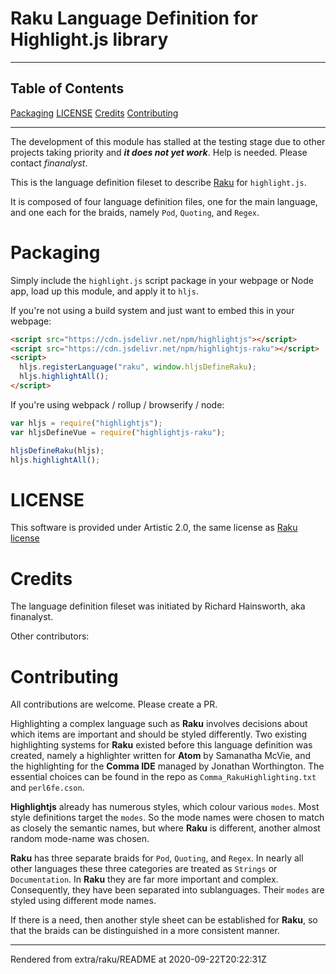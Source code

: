 # Raku Language Definition for Highlight.js library
>
----
## Table of Contents
[Packaging](#packaging)
[LICENSE](#license)
[Credits](#credits)
[Contributing](#contributing)

----
The development of this module has stalled at the testing stage due to other projects taking priority and ***it does not yet work***. Help is needed. Please contact *finanalyst*.

This is the language definition fileset to describe [Raku](https://raku.org) for `highlight.js`.

It is composed of four language definition files, one for the main language, and one each for the braids, namely `Pod`, `Quoting`, and `Regex`.

# Packaging
Simply include the `highlight.js` script package in your webpage or Node app, load up this module, and apply it to `hljs`.

If you're not using a build system and just want to embed this in your webpage:

```html
<script src="https://cdn.jsdelivr.net/npm/highlightjs"></script>
<script src="https://cdn.jsdelivr.net/npm/highlightjs-raku"></script>
<script>
  hljs.registerLanguage("raku", window.hljsDefineRaku);
  hljs.highlightAll();
</script>
```
If you're using webpack / rollup / browserify / node:

```js
var hljs = require("highlightjs");
var hljsDefineVue = require("highlightjs-raku");

hljsDefineRaku(hljs);
hljs.highlightAll();
```
# LICENSE

This software is provided under Artistic 2.0, the same license as [Raku license](https://github.com/rakudo/rakudo/blob/main/LICENSE)

# Credits
The language definition fileset was initiated by Richard Hainsworth, aka finanalyst.

Other contributors:

# Contributing
All contributions are welcome. Please create a PR.

Highlighting a complex language such as **Raku** involves decisions about which items are important and should be styled differently. Two existing highlighting systems for **Raku** existed before this language definition was created, namely a highlighter written for **Atom** by Samanatha McVie, and the highlighting for the **Comma IDE** managed by Jonathan Worthington. The essential choices can be found in the repo as `Comma_RakuHighlighting.txt` and `perl6fe.cson`.

**Highlightjs** already has numerous styles, which colour various `modes`. Most style definitions target the `modes`. So the mode names were chosen to match as closely the semantic names, but where **Raku** is different, another almost random mode-name was chosen.

**Raku** has three separate braids for `Pod`, `Quoting`, and `Regex`. In nearly all other languages these three categories are treated as `Strings` or `Documentation`. In **Raku** they are far more important and complex. Consequently, they have been separated into sublanguages. Their `modes` are styled using different mode names.

If there is a need, then another style sheet can be established for **Raku**, so that the braids can be distinguished in a more consistent manner.








----
Rendered from extra/raku/README at 2020-09-22T20:22:31Z
